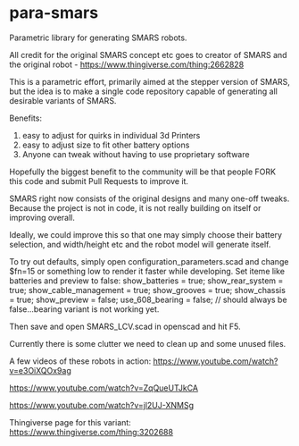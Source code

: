 # para-smars
Parametric library for generating SMARS robots. 

All credit for the original SMARS concept etc goes to creator of SMARS and the original robot - https://www.thingiverse.com/thing:2662828

This is a parametric effort, primarily aimed at the stepper version of SMARS, 
but the idea is to make a single code repository capable of generating all desirable variants of SMARS.

Benefits:

1. easy to adjust for quirks in individual 3d Printers
2. easy to adjust size to fit other battery options
3. Anyone can tweak without having to use proprietary software


Hopefully the biggest benefit to the community will be that people FORK this code and submit Pull Requests to improve it. 

SMARS right now consists of the original designs and many one-off tweaks. Because the project is not in code, it is not really
building on itself or improving overall.

Ideally, we could improve this so that one may simply choose their battery selection, and width/height etc and the robot model will generate itself.

To try out defaults, simply open
configuration_parameters.scad and change $fn=15 or something low to render it faster while developing.
Set iteme like batteries and preview to false:
show_batteries = true;
show_rear_system = true;
show_cable_management = true;
show_grooves = true;
show_chassis = true;
show_preview = false;
use_608_bearing = false; // should always be false...bearing variant is not working yet.

Then save and open
SMARS_LCV.scad in openscad and hit F5.  



Currently there is some clutter we need to clean up and some unused files.

A few videos of these robots in action:
https://www.youtube.com/watch?v=e3OiXQOx9ag

https://www.youtube.com/watch?v=ZqQueUTJkCA

https://www.youtube.com/watch?v=jl2UJ-XNMSg

Thingiverse page for this variant:
https://www.thingiverse.com/thing:3202688

